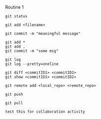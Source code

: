 Routine 1

```
git status

git add <filename>

git commit -m "meaningful message"
```

```
git add *
git add .
git commit -m "some msg"
```

```
git log
git log --pretty=oneline

git diff <commitID1> <commitID2>
git show <commitID1> <commitID2>
```

```
git remote add <local_repo> <remote_repo>

git push
```

```
git pull
```

```
test this for collaboration activity
```
